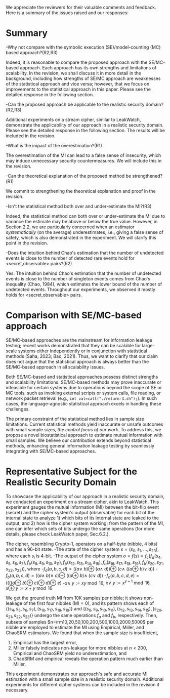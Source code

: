 We appreciate the reviewers for their valuable comments and feedback. Here is a summary of the issues raised and our responses:

# Summary

-Why not compare with the symbolic execution (SE)/model-counting (MC) based approach?(R2,R3)

Indeed, it is reasonable to compare the proposed approach with the SE/MC-based approach. Each approach has its own strengths and limitations of scalability. In the revision, we shall discuss it in more detail in the background, including how strengths of SE/MC approach are weaknesses of the statistical approach and vice versa; however, that we focus on improvements to the statistical approach in this paper. Please see the detailed response in the following section.

-Can the proposed approach be applicable to the realistic security domain?(R2,R3)

Additional experiments on a stream cipher, similar to LeakWatch, demonstrate the applicability of our approach in a realistic security domain. Please see the detailed response in the following section. The results will be included in the revision.

-What is the impact of the overestimation?(R1)

The overestimation of the MI can lead to a false sense of insecurity, which may induce unnecessary security countermeasures. We will include this in the revision.

-Can the theoretical explanation of the proposed method be strengthened?(R1)

We commit to strengthening the theoretical explanation and proof in the revision.

-Isn't the statistical method both over and under-estimate the MI?(R3)

Indeed, the statistical method can both over or under-estimate the MI due to variance the estimate may be above or below the true value. However, in Section 2.2, we are particularly concerned when an estimator *systematically* (on the average) underestimates, i.e., giving a false sense of safety, which is also demonstrated in the experiment. We will clarify this point in the revision.

-Does the intuition behind Chao's estimation that the number of undetected events is close to the number of detected rare events hold for <secret,observable> pairs?(R2)

Yes. The intuition behind Chao's estimation that the number of undetected events is close to the number of singleton events comes from Chao's inequality (Chao, 1984), which estimates the lower bound of the number of undetected events. Throughout our experiments, we observed it mostly holds for <secret,observable> pairs.

# Comparison with SE/MC-based approach

SE/MC-based approaches are the mainstream for information leakage testing; recent works demonstrated that they can be scalable for large-scale systems either independently or in conjunction with statistical methods (Saha, 2023; Bao, 2021). Thus, we want to clarify that our claim does not argue that the statistical approach is always better than the SE/MC-based approach in all scalability issues.

Both SE/MC-based and statistical approaches possess distinct strengths and scalability limitations. SE/MC-based methods may prove inaccurate or infeasible for certain systems due to operations beyond the scope of SE or MC tools, such as invoking external scripts or system calls, file reading, or network packet retrieval (e.g., `int val=call("./return-3.sh");`). In such cases, the language-agnostic statistical approach excels in handling these challenges.

The primary constraint of the statistical method lies in sample size limitations. Current statistical methods yield inaccurate or unsafe outcomes with small sample sizes, *the central focus of our work*. To address this, we propose a novel biostatistical approach to estimate mutual information with small samples. We believe our contribution extends beyond statistical methods, enhancing general information leakage testing by seamlessly integrating with SE/MC-based approaches.

# Representative Subject for the Realistic Security Domain

To showcase the applicability of our approach in a realistic security domain, we conducted an experiment on a stream cipher, akin to LeakWatch. This experiment gauges the mutual information (MI) between the bit-flip event (secret) and the cipher system's output (observable) for each bit of the internal state to analyze 1) which bits of its internal state are leaked to the output, and 2) how is the cipher system working; from the pattern of the MI, one can infer which sets of bits undergo the same operations (for more details, please check LeakWatch paper, Sec.6.2.).

The cipher, resembling Crypto-1, operators on a half-byte (nibble, 4 bits) and has a 96-bit state.
-The state of the cipher system $s=(s_0,s_1,...,s_{23})$, where each $s_i$ is 4-bit.
-The output of the cipher system $o=f(s)=f_c(f_a(s_4,s_5,s_6,s_7),f_b(s_8,s_9,s_{10},s_{11}),f_b(s_{12},s_{13},s_{14},s_{15}),f_a(s_{16},s_{17},s_{18},s_{19}),f_b(s_{20},s_{21},s_{22},s_{23}))$, where
  -$f_a(a,b,c,d)=((a\lor~b)\oplus~(a\land~d))\oplus~(c\land~((a\oplus~b)\lor~d))$
  -$f_b(a,b,c,d)=((a\land~b)\lor~c)\oplus~((a\oplus~b)\land~(c\lor~d))$
  -$f_c(a,b,c,d,e)=((((a\oplus~b)\oplus~c)\oplus~d)\oplus~e)$
  -$x\land~y:=xy\bmod16$, $x\lor~y:=x^{y+1}\bmod16$, $x\oplus~y:=x+y\bmod16$

We get the ground truth MI from 10K samples per nibble; it shows non-leakage of the first four nibbles (MI$=0$), and its pattern shows each of $\{(s_4,s_5,s_6,s_7),(s_{16},s_{17},s_{18},s_{19})\}$ and $\{(s_8,s_9,s_{10},s_{11}),(s_{12},s_{13},s_{14},s_{15}),(s_{20},s_{21},s_{22},s_{23})\}$ undergo the same operations $f_a$ and $f_b$, respectively. Then, subsets of samples $n=\rm10,20,50,100,200,500,1000,2000,5000$ per nibble are employed to estimate the MI using Empirical, Miller, and ChaoSRM estimators. We found that when the sample size is insufficient,

1. Empirical has the largest error,
2. Miller falsely indicates non-leakage for more nibbles at $n<200$, Empirical and ChaoSRM yield no underestimation, and
3. ChaoSRM and empirical reveals the operation pattern much earlier than Miller.

This experiment demonstrates our approach's safe and accurate MI estimation with a small sample size in a realistic security domain. Additional experiments for different cipher systems can be included in the revision if necessary.
